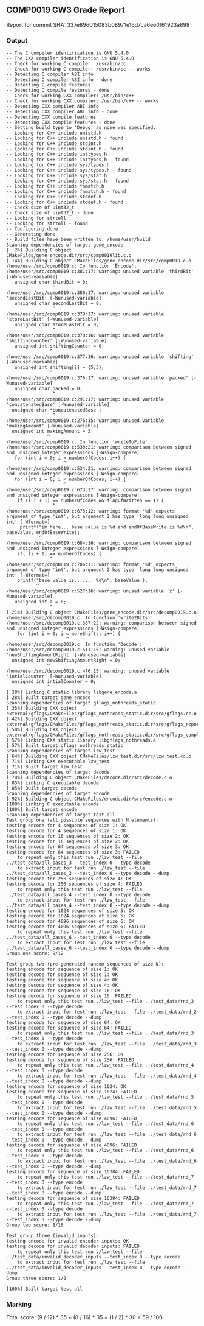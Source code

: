 ## COMP0019 CW3 Grade Report
Report for commit SHA: 337e896015083b08971e16d7ca6ee0f61923a898

### Output


    -- The C compiler identification is GNU 5.4.0
    -- The CXX compiler identification is GNU 5.4.0
    -- Check for working C compiler: /usr/bin/cc
    -- Check for working C compiler: /usr/bin/cc -- works
    -- Detecting C compiler ABI info
    -- Detecting C compiler ABI info - done
    -- Detecting C compile features
    -- Detecting C compile features - done
    -- Check for working CXX compiler: /usr/bin/c++
    -- Check for working CXX compiler: /usr/bin/c++ -- works
    -- Detecting CXX compiler ABI info
    -- Detecting CXX compiler ABI info - done
    -- Detecting CXX compile features
    -- Detecting CXX compile features - done
    -- Setting build type to 'Debug' as none was specified.
    -- Looking for C++ include unistd.h
    -- Looking for C++ include unistd.h - found
    -- Looking for C++ include stdint.h
    -- Looking for C++ include stdint.h - found
    -- Looking for C++ include inttypes.h
    -- Looking for C++ include inttypes.h - found
    -- Looking for C++ include sys/types.h
    -- Looking for C++ include sys/types.h - found
    -- Looking for C++ include sys/stat.h
    -- Looking for C++ include sys/stat.h - found
    -- Looking for C++ include fnmatch.h
    -- Looking for C++ include fnmatch.h - found
    -- Looking for C++ include stddef.h
    -- Looking for C++ include stddef.h - found
    -- Check size of uint32_t
    -- Check size of uint32_t - done
    -- Looking for strtoll
    -- Looking for strtoll - found
    -- Configuring done
    -- Generating done
    -- Build files have been written to: /home/user/build
    Scanning dependencies of target gene_encode
    [  7%] Building C object CMakeFiles/gene_encode.dir/src/comp0019lib.c.o
    [ 14%] Building C object CMakeFiles/gene_encode.dir/src/comp0019.c.o
    /home/user/src/comp0019.c: In function 'Encode':
    /home/user/src/comp0019.c:381:17: warning: unused variable 'thirdBit' [-Wunused-variable]
       unsigned char thirdBit = 0;
                     ^
    /home/user/src/comp0019.c:380:17: warning: unused variable 'secondLastBit' [-Wunused-variable]
       unsigned char secondLastBit = 0;
                     ^
    /home/user/src/comp0019.c:379:17: warning: unused variable 'storeLastBit' [-Wunused-variable]
       unsigned char storeLastBit = 0;
                     ^
    /home/user/src/comp0019.c:378:16: warning: unused variable 'shiftingCounter' [-Wunused-variable]
       unsigned int shiftingCounter = 0;
                    ^
    /home/user/src/comp0019.c:377:16: warning: unused variable 'shifting' [-Wunused-variable]
       unsigned int shifting[2] = {5,3};
                    ^
    /home/user/src/comp0019.c:376:17: warning: unused variable 'packed' [-Wunused-variable]
       unsigned char packed = 0;
                     ^
    /home/user/src/comp0019.c:291:17: warning: unused variable 'concatenatedBase' [-Wunused-variable]
      unsigned char *concatenatedBase ;
                     ^
    /home/user/src/comp0019.c:276:15: warning: unused variable 'makingAmount' [-Wunused-variable]
      unsigned int makingAmount = 3;
                   ^
    /home/user/src/comp0019.c: In function 'writeToFile':
    /home/user/src/comp0019.c:530:21: warning: comparison between signed and unsigned integer expressions [-Wsign-compare]
       for (int i = 0; i < numberOfCodes; i++) {
                         ^
    /home/user/src/comp0019.c:534:21: warning: comparison between signed and unsigned integer expressions [-Wsign-compare]
       for (int i = 0; i < numberOfCodes; i++) {
                         ^
    /home/user/src/comp0019.c:673:17: warning: comparison between signed and unsigned integer expressions [-Wsign-compare]
        if (( i + 1) == numberOfCodes && flagOfWritten == 1) {
                     ^
    /home/user/src/comp0019.c:675:12: warning: format '%d' expects argument of type 'int', but argument 2 has type 'long long unsigned int' [-Wformat=]
         printf("im here... base value is %d and endOfBaseWrite is %d\n", baseValue, endOfBaseWrite);
                ^
    /home/user/src/comp0019.c:684:16: warning: comparison between signed and unsigned integer expressions [-Wsign-compare]
        if( (i + 1) == numberOfCodes) {
                    ^
    /home/user/src/comp0019.c:706:11: warning: format '%d' expects argument of type 'int', but argument 2 has type 'long long unsigned int' [-Wformat=]
        printf("base value is....... %d\n", baseValue );
               ^
    /home/user/src/comp0019.c:527:16: warning: unused variable 'z' [-Wunused-variable]
       unsigned int z = 8;
                    ^
    [ 21%] Building C object CMakeFiles/gene_encode.dir/src/decomp0019.c.o
    /home/user/src/decomp0019.c: In function 'write2Bits':
    /home/user/src/decomp0019.c:387:22: warning: comparison between signed and unsigned integer expressions [-Wsign-compare]
        for (int i = 0; i < moreShifts; i++) {
                          ^
    /home/user/src/decomp0019.c: In function 'Decode':
    /home/user/src/decomp0019.c:511:15: warning: unused variable 'newShiftingAmountRight' [-Wunused-variable]
      unsigned int newShiftingAmountRight = 0;
                   ^
    /home/user/src/decomp0019.c:476:15: warning: unused variable 'intialCounter' [-Wunused-variable]
      unsigned int intialCounter = 0;
                   ^
    [ 28%] Linking C static library libgene_encode.a
    [ 28%] Built target gene_encode
    Scanning dependencies of target gflags_nothreads_static
    [ 35%] Building CXX object external/gflags/CMakeFiles/gflags_nothreads_static.dir/src/gflags.cc.o
    [ 42%] Building CXX object external/gflags/CMakeFiles/gflags_nothreads_static.dir/src/gflags_reporting.cc.o
    [ 50%] Building CXX object external/gflags/CMakeFiles/gflags_nothreads_static.dir/src/gflags_completions.cc.o
    [ 57%] Linking CXX static library libgflags_nothreads.a
    [ 57%] Built target gflags_nothreads_static
    Scanning dependencies of target lzw_test
    [ 64%] Building CXX object CMakeFiles/lzw_test.dir/src/lzw_test.cc.o
    [ 71%] Linking CXX executable lzw_test
    [ 71%] Built target lzw_test
    Scanning dependencies of target decode
    [ 78%] Building C object CMakeFiles/decode.dir/src/decode.c.o
    [ 85%] Linking C executable decode
    [ 85%] Built target decode
    Scanning dependencies of target encode
    [ 92%] Building C object CMakeFiles/encode.dir/src/encode.c.o
    [100%] Linking C executable encode
    [100%] Built target encode
    Scanning dependencies of target test-all
    Test group one (all possible sequences with N elements):
    testing encode for 4 sequences of size 1: OK
    testing decode for 4 sequences of size 1: OK
    testing encode for 16 sequences of size 2: OK
    testing decode for 16 sequences of size 2: OK
    testing encode for 64 sequences of size 3: OK
    testing decode for 64 sequences of size 3: FAILED
    	to repeat only this test run ./lzw_test --file ../test_data/all_bases_3 --test_index 0 --type decode
    	to extract input for test run ./lzw_test --file ../test_data/all_bases_3 --test_index 0 --type decode --dump
    testing encode for 256 sequences of size 4: OK
    testing decode for 256 sequences of size 4: FAILED
    	to repeat only this test run ./lzw_test --file ../test_data/all_bases_4 --test_index 0 --type decode
    	to extract input for test run ./lzw_test --file ../test_data/all_bases_4 --test_index 0 --type decode --dump
    testing encode for 1024 sequences of size 5: OK
    testing decode for 1024 sequences of size 5: OK
    testing encode for 4096 sequences of size 6: OK
    testing decode for 4096 sequences of size 6: FAILED
    	to repeat only this test run ./lzw_test --file ../test_data/all_bases_6 --test_index 0 --type decode
    	to extract input for test run ./lzw_test --file ../test_data/all_bases_6 --test_index 0 --type decode --dump
    Group one score: 9/12
    
    Test group two (pre-generated random sequences of size N):
    testing encode for sequence of size 1: OK
    testing decode for sequence of size 1: OK
    testing encode for sequence of size 4: OK
    testing decode for sequence of size 4: OK
    testing encode for sequence of size 16: OK
    testing decode for sequence of size 16: FAILED
    	to repeat only this test run ./lzw_test --file ../test_data/rnd_2 --test_index 0 --type decode
    	to extract input for test run ./lzw_test --file ../test_data/rnd_2 --test_index 0 --type decode --dump
    testing encode for sequence of size 64: OK
    testing decode for sequence of size 64: FAILED
    	to repeat only this test run ./lzw_test --file ../test_data/rnd_3 --test_index 0 --type decode
    	to extract input for test run ./lzw_test --file ../test_data/rnd_3 --test_index 0 --type decode --dump
    testing encode for sequence of size 256: OK
    testing decode for sequence of size 256: FAILED
    	to repeat only this test run ./lzw_test --file ../test_data/rnd_4 --test_index 0 --type decode
    	to extract input for test run ./lzw_test --file ../test_data/rnd_4 --test_index 0 --type decode --dump
    testing encode for sequence of size 1024: OK
    testing decode for sequence of size 1024: FAILED
    	to repeat only this test run ./lzw_test --file ../test_data/rnd_5 --test_index 0 --type decode
    	to extract input for test run ./lzw_test --file ../test_data/rnd_5 --test_index 0 --type decode --dump
    testing encode for sequence of size 4096: FAILED
    	to repeat only this test run ./lzw_test --file ../test_data/rnd_6 --test_index 0 --type encode
    	to extract input for test run ./lzw_test --file ../test_data/rnd_6 --test_index 0 --type encode --dump
    testing decode for sequence of size 4096: FAILED
    	to repeat only this test run ./lzw_test --file ../test_data/rnd_6 --test_index 0 --type decode
    	to extract input for test run ./lzw_test --file ../test_data/rnd_6 --test_index 0 --type decode --dump
    testing encode for sequence of size 16384: FAILED
    	to repeat only this test run ./lzw_test --file ../test_data/rnd_7 --test_index 0 --type encode
    	to extract input for test run ./lzw_test --file ../test_data/rnd_7 --test_index 0 --type encode --dump
    testing decode for sequence of size 16384: FAILED
    	to repeat only this test run ./lzw_test --file ../test_data/rnd_7 --test_index 0 --type decode
    	to extract input for test run ./lzw_test --file ../test_data/rnd_7 --test_index 0 --type decode --dump
    Group two score: 8/16
    
    Test group three (invalid inputs):
    testing encode for invalid encoder inputs: OK
    testing decode for invalid decoder inputs: FAILED
    	to repeat only this test run ./lzw_test --file ../test_data/invalid_decoder_inputs --test_index 0 --type decode
    	to extract input for test run ./lzw_test --file ../test_data/invalid_decoder_inputs --test_index 0 --type decode --dump
    Group three score: 1/2
    
    [100%] Built target test-all
    


### Marking

Total score: (9 / 12) * 35 + (8 / 16) * 35 + (1 / 2) * 30 = 59 / 100

